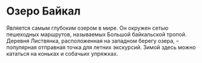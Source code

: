 # Озеро Байкал

Является самым глубоким озером в мире. Он окружен сетью пешеходных маршрутов, называемых Большой байкальской тропой. Деревня Листвянка, расположенная на западном берегу озера, – популярная отправная точка для летних экскурсий. Зимой здесь можно кататься на коньках и собачьих упряжках.